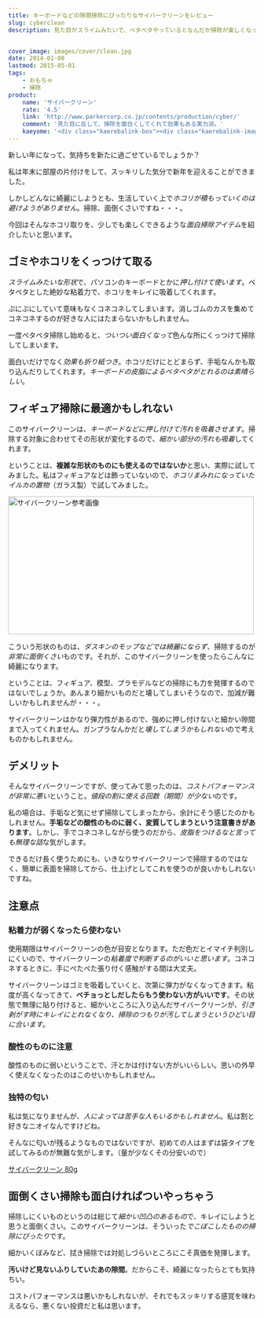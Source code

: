 ```yaml
---
title: キーボードなどの隙間掃除にぴったりなサイバークリーンをレビュー
slug: cyberclean
description: 見た目がスライムみたいで、ペタペタやっているとなんだか掃除が楽しくなってきます。細かい凹凸のあるもののホコリをキレイに吸着してくれて、掃除した後は手触りが良くなって気持ちいいです。ペタペタするのがやみつきになること間違いなしです。


cover_image: images/cover/clean.jpg
date: 2014-01-08
lastmod: 2015-05-01
tags: 
    - おもちゃ
    - 掃除
product:
    name: 'サイバークリーン'
    rate: '4.5'
    link: 'http://www.parkercorp.co.jp/contents/production/cyber/'
    comment: '見た目に反して、掃除を面白くしてくれて効果もある実力派。'
    kaeyome: '<div class="kaerebalink-box"><div class="kaerebalink-image"><a href="http://www.amazon.co.jp/exec/obidos/ASIN/B00BCFELS4/illusionspace-22/ref=nosim/" rel="nofollow" target="_blank"><img src="http://ecx.images-amazon.com/images/I/11F9znL-KjL._SL160_.jpg" style="border: none;" /></a></div><div class="kaerebalink-info"><div class="kaerebalink-name"><a href="http://www.amazon.co.jp/exec/obidos/ASIN/B00BCFELS4/illusionspace-22/ref=nosim/" rel="nofollow" target="_blank">サイバークリーン 145g</a><div class="kaerebalink-powered-date">posted with <a href="http://kaereba.com" rel="nofollow" target="_blank">カエレバ</a></div></div><div class="kaerebalink-detail"> JOKER     </div><div class="kaerebalink-link1"><div class="shoplinkamazon"><a href="http://www.amazon.co.jp/gp/search?keywords=%83T%83C%83o%81%5B%83N%83%8A%81%5B%83%93&__mk_ja_JP=%83J%83%5E%83J%83i&tag=illusionspace-22" rel="nofollow" target="_blank" title="アマゾン" >Amazonで購入</a></div><div class="shoplinkrakuten"><a href="http://hb.afl.rakuten.co.jp/hgc/0e95387f.f2aef20d.0e953880.25e412bd/?pc=http%3A%2F%2Fsearch.rakuten.co.jp%2Fsearch%2Fmall%2F%25E3%2582%25B5%25E3%2582%25A4%25E3%2583%2590%25E3%2583%25BC%25E3%2582%25AF%25E3%2583%25AA%25E3%2583%25BC%25E3%2583%25B3%2F-%2Ff.1-p.1-s.1-sf.0-st.A-v.2%3Fx%3D0%26scid%3Daf_ich_link_urltxt%26m%3Dhttp%3A%2F%2Fm.rakuten.co.jp%2F" rel="nofollow" target="_blank" title="楽天市場" >楽天市場で購入</a></div></div></div><div class="booklink-footer" style="clear: left"></div></div>'
---
```


新しい年になって、気持ちを新たに過ごせているでしょうか？

私は年末に部屋の片付けをして、スッキリした気分で新年を迎えることができました。

しかしどんなに綺麗にしようとも、生活していく上で<em>ホコリが積もっていくのは避けようがありません</em>。掃除、面倒くさいですね・・・。

今回はそんなホコリ取りを、少しでも楽しくできるような<em>面白掃除アイテム</em>を紹介したいと思います。


## ゴミやホコリをくっつけて取る


<em>スライムみたいな形状</em>で、パソコンのキーボードとかに<em>押し付けて使います</em>。ペタペタとした絶妙な粘着力で、ホコリをキレイに吸着してくれます。

ぷにぷにしていて意味もなくコネコネしてしまいます。消しゴムのカスを集めてコネコネするのが好きな人にはたまらないかもしれません。

一度ペタペタ掃除し始めると、<em>ついつい面白くなって</em>色んな所にくっつけて掃除してしまいます。

面白いだけでなく<em>効果も折り紙つき</em>。ホコリだけにとどまらず、手垢なんかも取り込んだりしてくれます。<em>キーボードの皮脂によるベタベタがとれるのは素晴らしい</em>。


## フィギュア掃除に最適かもしれない


このサイバークリーンは、<em>キーボードなどに押し付けて汚れを吸着させます</em>。掃除する対象に合わせてその形状が変化するので、<em>細かい部分の汚れも吸着</em>してくれます。

ということは、<strong>複雑な形状のものにも使えるのではないか</strong>と思い、実際に試してみました。私はフィギュアなどは飾っていないので、<em>ホコリまみれになっていたイルカの置物</em>（ガラス製）で試してみました。

<img src="https://wantit.gcreate.jp/wp-content/uploads/2014/01/P1081907.jpg" alt="サイバークリーン参考画像" width="500" height="281" class="size-full wp-image-270" srcset="https://wantit.gcreate.jp/wp-content/uploads/2014/01/P1081907.jpg 500w, https://wantit.gcreate.jp/wp-content/uploads/2014/01/P1081907-300x168.jpg 300w" sizes="(max-width: 500px) 100vw, 500px" />

こういう形状のものは、<em>ダスキンのモップなどでは綺麗にならず</em>、掃除するのが<em>非常に面倒くさい</em>ものです。それが、このサイバークリーンを使ったらこんなに綺麗になります。

ということは、フィギュア、模型、プラモデルなどの掃除にも力を発揮するのではないでしょうか。あんまり細かいものだと壊してしまいそうなので、加減が難しいかもしれませんが・・・。

サイバークリーンはかなり弾力性があるので、強めに押し付けないと細かい隙間まで入ってくれません。ガンプラなんかだと<em>壊してしまうかもしれない</em>ので考えものかもしれません。


## デメリット


そんなサイバークリーンですが、使ってみて思ったのは、<em>コストパフォーマンスが非常に悪い</em>ということ。<em>値段の割に使える回数（期間）が少ない</em>のです。

私の場合は、手垢など気にせず掃除してしまったから、余計にそう感じたのかもしれません。<strong>手垢などの酸性のものに弱く、変質してしまうという注意書きがあります</strong>。しかし、手でコネコネしながら使うのだから、<em>皮脂をつけるなと言っても無理な話</em>な気がします。

できるだけ長く使うためにも、いきなりサイバークリーンで掃除するのではなく、簡単に表面を掃除してから、仕上げとしてこれを使うのが良いかもしれないですね。


## 注意点



### 粘着力が弱くなったら使わない


使用期限はサイバークリーンの色が目安となります。ただ色だとイマイチ判別しにくいので、サイバークリーンの<em>粘着度で判断するのがいいと思います</em>。コネコネするときに、手にぺたぺた張り付く感触がする間は大丈夫。

サイバークリーンはゴミを吸着していくと、次第に弾力がなくなってきます。粘度が高くなってきて、<strong>ベチョっとしだしたらもう使わない方がいいです</strong>。その状態で無理に貼り付けると、細かいところに入り込んだサイバークリーンが、<em>引き剥がす時にキレイにとれなくなり、掃除のつもりが汚してしまうというひどい目に合います</em>。


### 酸性のものに注意


酸性のものに弱いということで、汗とかは付けない方がいいらしい。思いの外早く使えなくなったのはこのせいかもしれません。


### 独特の匂い


私は気になりませんが、<em>人によっては苦手な人もいるかもしれません</em>。私は割と好きなニオイなんですけどね。

そんなに匂いが残るようなものではないですが、初めての人はまずは袋タイプを試してみるのが無難な気がします。（量が少なくその分安いので）

<div data-role="amazonjs" data-asin="B00BCFX7ZC" data-locale="JP" data-tmpl="" data-img-size="" class="asin_B00BCFX7ZC_JP_ amazonjs_item"><div class="amazonjs_indicator"><span class="amazonjs_indicator_img"></span><a class="amazonjs_indicator_title" href="#">サイバークリーン 80g</a><span class="amazonjs_indicator_footer"></span></div></div>

## 面倒くさい掃除も面白ければついやっちゃう


掃除しにくいものというのは総じて<em>細かい凹凸のあるもの</em>で、キレイにしようと思うと面倒くさい。このサイバークリーンは、そういった<em>でこぼこしたものの掃除にぴったり</em>です。

細かいくぼみなど、拭き掃除では対処しづらいところにこそ真価を発揮します。

<strong>汚いけど見ないふりしていたあの隙間</strong>。だからこそ、綺麗になったらとても気持ちい。

コストパフォーマンスは悪いかもしれないが、それでもスッキリする感覚を味わえるなら、悪くない投資だと私は思います。


  